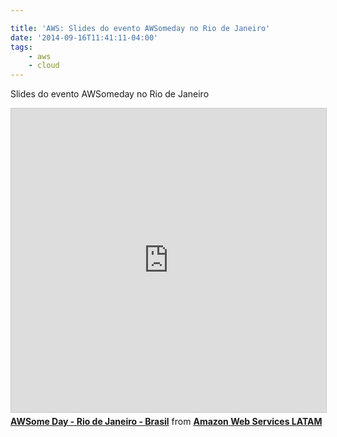 ```yaml
---

title: 'AWS: Slides do evento AWSomeday no Rio de Janeiro'
date: '2014-09-16T11:41:11-04:00'
tags:
    - aws
    - cloud
---
```


Slides do evento AWSomeday no Rio de Janeiro

<iframe src="https://www.slideshare.net/slideshow/embed_code/key/fVcrTU1VUVjUd4?startSlide=1" width="597" height="486" frameborder="0" marginwidth="0" marginheight="0" scrolling="no" style="border:1px solid #CCC; border-width:1px; margin-bottom:5px;max-width: 100%;" allowfullscreen></iframe><div style="margin-bottom:5px"><strong><a href="https://pt.slideshare.net/AmazonWebServicesLATAM/awsome-daybrbfreis201409" title="AWSome Day - Rio de Janeiro - Brasil" target="_blank">AWSome Day - Rio de Janeiro - Brasil</a></strong> from <strong><a href="https://pt.slideshare.net/AmazonWebServicesLATAM" target="_blank">Amazon Web Services LATAM</a></strong></div>
